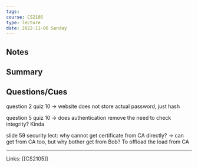 ```yaml
---
tags:
course: CS2105
type: lecture
date: 2022-11-06 Sunday
---
```


## Notes

## Summary

## Questions/Cues
question 2 quiz 10 → website does not store actual password, just hash

question 5 quiz 10 → does authentication remove the need to check integrity? Kinda

slide 59 security lect: why cannot get certificate from CA directly? → can get from CA too, but why bother get from Bob? To offload the load from CA

---
Links: [[CS2105]]

